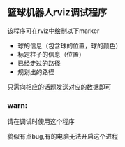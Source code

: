 <h2>篮球机器人rviz调试程序</h2>
<p>该程序可在rviz中绘制以下marker</p>
<ul>
	<li>球的信息（包含球的位置，球的颜色）</li>
	<li>标定柱子的信息（位置）</li>
	<li>已经走过的路径</li>
	<li>规划出的路径</li>
</ul>
<p>只需向相应的话题发送对应的数据即可</p>

<h3>warn:</h3>
<p>请在调试时使用这个程序</p>
<p>貌似有点bug,有的电脑无法开启这个进程</p>
